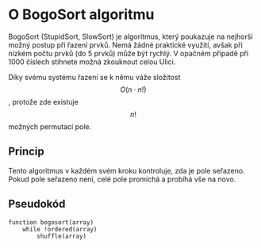 # O BogoSort algoritmu

BogoSort (StupidSort, SlowSort) je algoritmus, který poukazuje na nejhorší možný postup při řazení prvků. Nemá žádné praktické využití,
avšak při nízkém počtu prvků (do 5 prvků) může být rychlý. V opačném případě při 1000 číslech stihnete možná zkouknout celou Ulici.

Díky svému systému řazení se k němu váže složitost $$ O(n \cdot n!) $$, protože zde existuje $$ n! $$ možných permutací pole.

## Princip

Tento algoritmus v každém svém kroku kontroluje, zda je pole seřazeno. Pokud pole seřazeno není, celé pole promíchá a probíhá vše na novo.

## Pseudokód

```
function bogosort(array)
    while !ordered(array)
        shuffle(array)
```